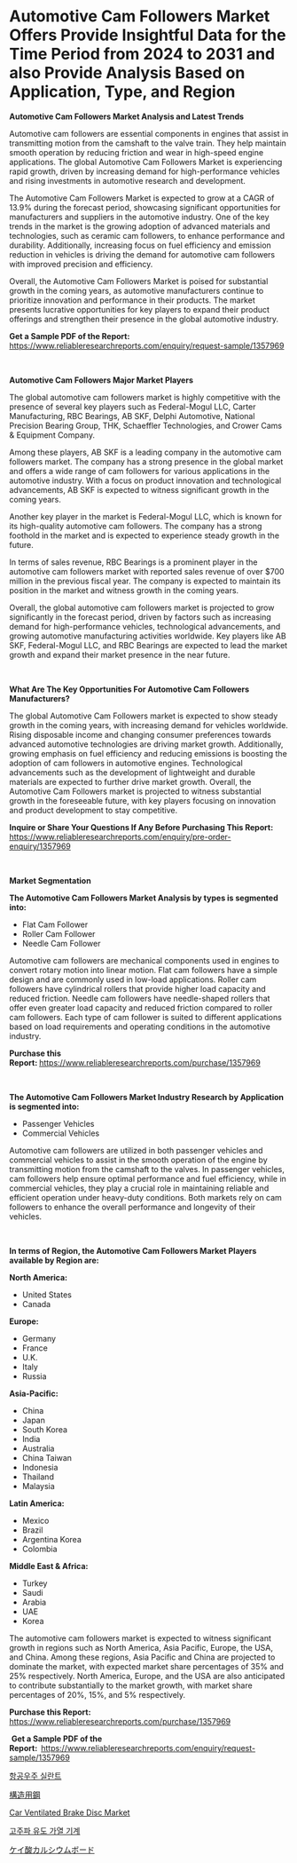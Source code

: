 <p><h1>Automotive Cam Followers Market Offers Provide Insightful Data for the Time Period from 2024 to 2031 and also Provide Analysis Based on Application, Type, and Region</h1></p><p><strong>Automotive Cam Followers Market Analysis and Latest Trends</strong></p>
<p><p>Automotive cam followers are essential components in engines that assist in transmitting motion from the camshaft to the valve train. They help maintain smooth operation by reducing friction and wear in high-speed engine applications. The global Automotive Cam Followers Market is experiencing rapid growth, driven by increasing demand for high-performance vehicles and rising investments in automotive research and development.</p><p>The Automotive Cam Followers Market is expected to grow at a CAGR of 13.9% during the forecast period, showcasing significant opportunities for manufacturers and suppliers in the automotive industry. One of the key trends in the market is the growing adoption of advanced materials and technologies, such as ceramic cam followers, to enhance performance and durability. Additionally, increasing focus on fuel efficiency and emission reduction in vehicles is driving the demand for automotive cam followers with improved precision and efficiency.</p><p>Overall, the Automotive Cam Followers Market is poised for substantial growth in the coming years, as automotive manufacturers continue to prioritize innovation and performance in their products. The market presents lucrative opportunities for key players to expand their product offerings and strengthen their presence in the global automotive industry.</p></p>
<p><strong>Get a Sample PDF of the Report:&nbsp;</strong> <a href="https://www.reliableresearchreports.com/enquiry/request-sample/1357969">https://www.reliableresearchreports.com/enquiry/request-sample/1357969</a></p>
<p>&nbsp;</p>
<p><strong>Automotive Cam Followers Major Market Players</strong></p>
<p><p>The global automotive cam followers market is highly competitive with the presence of several key players such as Federal-Mogul LLC, Carter Manufacturing, RBC Bearings, AB SKF, Delphi Automotive, National Precision Bearing Group, THK, Schaeffler Technologies, and Crower Cams & Equipment Company.</p><p>Among these players, AB SKF is a leading company in the automotive cam followers market. The company has a strong presence in the global market and offers a wide range of cam followers for various applications in the automotive industry. With a focus on product innovation and technological advancements, AB SKF is expected to witness significant growth in the coming years.</p><p>Another key player in the market is Federal-Mogul LLC, which is known for its high-quality automotive cam followers. The company has a strong foothold in the market and is expected to experience steady growth in the future. </p><p>In terms of sales revenue, RBC Bearings is a prominent player in the automotive cam followers market with reported sales revenue of over $700 million in the previous fiscal year. The company is expected to maintain its position in the market and witness growth in the coming years.</p><p>Overall, the global automotive cam followers market is projected to grow significantly in the forecast period, driven by factors such as increasing demand for high-performance vehicles, technological advancements, and growing automotive manufacturing activities worldwide. Key players like AB SKF, Federal-Mogul LLC, and RBC Bearings are expected to lead the market growth and expand their market presence in the near future.</p></p>
<p>&nbsp;</p>
<p><strong>What Are The Key Opportunities For Automotive Cam Followers Manufacturers?</strong></p>
<p><p>The global Automotive Cam Followers market is expected to show steady growth in the coming years, with increasing demand for vehicles worldwide. Rising disposable income and changing consumer preferences towards advanced automotive technologies are driving market growth. Additionally, growing emphasis on fuel efficiency and reducing emissions is boosting the adoption of cam followers in automotive engines. Technological advancements such as the development of lightweight and durable materials are expected to further drive market growth. Overall, the Automotive Cam Followers market is projected to witness substantial growth in the foreseeable future, with key players focusing on innovation and product development to stay competitive.</p></p>
<p><strong>Inquire or Share Your Questions If Any Before Purchasing This Report:</strong> <a href="https://www.reliableresearchreports.com/enquiry/pre-order-enquiry/1357969">https://www.reliableresearchreports.com/enquiry/pre-order-enquiry/1357969</a></p>
<p>&nbsp;</p>
<p><strong>Market Segmentation</strong></p>
<p><strong>The Automotive Cam Followers Market Analysis by types is segmented into:</strong></p>
<p><ul><li>Flat Cam Follower</li><li>Roller Cam Follower</li><li>Needle Cam Follower</li></ul></p>
<p><p>Automotive cam followers are mechanical components used in engines to convert rotary motion into linear motion. Flat cam followers have a simple design and are commonly used in low-load applications. Roller cam followers have cylindrical rollers that provide higher load capacity and reduced friction. Needle cam followers have needle-shaped rollers that offer even greater load capacity and reduced friction compared to roller cam followers. Each type of cam follower is suited to different applications based on load requirements and operating conditions in the automotive industry.</p></p>
<p><strong>Purchase this Report:&nbsp;</strong><a href="https://www.reliableresearchreports.com/purchase/1357969">https://www.reliableresearchreports.com/purchase/1357969</a></p>
<p>&nbsp;</p>
<p><strong>The Automotive Cam Followers Market Industry Research by Application is segmented into:</strong></p>
<p><ul><li>Passenger Vehicles</li><li>Commercial Vehicles</li></ul></p>
<p><p>Automotive cam followers are utilized in both passenger vehicles and commercial vehicles to assist in the smooth operation of the engine by transmitting motion from the camshaft to the valves. In passenger vehicles, cam followers help ensure optimal performance and fuel efficiency, while in commercial vehicles, they play a crucial role in maintaining reliable and efficient operation under heavy-duty conditions. Both markets rely on cam followers to enhance the overall performance and longevity of their vehicles.</p></p>
<p>&nbsp;</p>
<p><strong>In terms of Region, the Automotive Cam Followers Market Players available by Region are:</strong></p>
<p>
    <p> <strong> North America: </strong>
        <ul>
            <li>United States</li>
            <li>Canada</li>
        </ul>
        </p> 
    <p> <strong> Europe: </strong>
        <ul>
            <li>Germany</li>
            <li>France</li>
            <li>U.K.</li>
            <li>Italy</li>
            <li>Russia</li>
        </ul>
        </p> 
    <p> <strong> Asia-Pacific: </strong>
        <ul>
            <li>China</li>
            <li>Japan</li>
            <li>South Korea</li>
            <li>India</li>
            <li>Australia</li>
            <li>China Taiwan</li>
            <li>Indonesia</li>
            <li>Thailand</li>
            <li>Malaysia</li>
        </ul>
        </p> 
    <p> <strong> Latin America: </strong>
        <ul>
            <li>Mexico</li>
            <li>Brazil</li>
            <li>Argentina Korea</li>
            <li>Colombia</li>
        </ul>
        </p> 
    <p> <strong> Middle East & Africa: </strong>
        <ul>
            <li>Turkey</li>
            <li>Saudi</li>
            <li>Arabia</li>
            <li>UAE</li>
            <li>Korea</li>
        </ul>
    </p>
    </p>
<p><p>The automotive cam followers market is expected to witness significant growth in regions such as North America, Asia Pacific, Europe, the USA, and China. Among these regions, Asia Pacific and China are projected to dominate the market, with expected market share percentages of 35% and 25% respectively. North America, Europe, and the USA are also anticipated to contribute substantially to the market growth, with market share percentages of 20%, 15%, and 5% respectively.</p></p>
<p><strong>Purchase this Report: </strong><a href="https://www.reliableresearchreports.com/purchase/1357969">https://www.reliableresearchreports.com/purchase/1357969</a></p>
<p>&nbsp;<strong>Get a Sample PDF of the Report:&nbsp;&nbsp;</strong><a href="https://www.reliableresearchreports.com/enquiry/request-sample/1357969">https://www.reliableresearchreports.com/enquiry/request-sample/1357969</a></p>
<p><strong></strong></p>
<p><p><a href="https://medium.com/@penelolack456456/%ED%95%AD%EA%B3%B5%EC%9A%B0%EC%A3%BC-%EC%8B%9C%EC%9E%A5-%EC%8B%A4%EB%A6%AC%EC%BD%98-%EB%A9%94%ED%83%88-%EC%A0%91%EC%B0%A9%EC%A0%9C-%EC%8B%9C%EC%9E%A5-%EC%A0%84%EB%A7%9D-%EC%82%B0%EC%97%85-%EA%B0%9C%EC%9A%94-%EB%B0%8F-%EC%98%88%EC%B8%A1-2024%EB%85%84%EB%B6%80%ED%84%B0-2031%EB%85%84%EA%B9%8C%EC%A7%80-5cd3b7c78dc8">항공우주 실란트</a></p><p><a href="https://medium.com/@lornarempel2023/%E9%89%84%E9%8B%BC%E6%A7%8B%E9%80%A0%E5%B8%82%E5%A0%B4%E3%81%AE%E8%A6%8F%E6%A8%A1%E3%81%A8%E5%B8%82%E5%A0%B4%E5%8B%95%E5%90%91-%E5%AE%8C%E5%85%A8%E3%81%AA%E7%94%A3%E6%A5%AD%E6%A6%82%E8%A6%81-2024%E5%B9%B4%E3%81%8B%E3%82%892031%E5%B9%B4%E3%81%BE%E3%81%A7-e566d719d474">構造用鋼</a></p><p><a href="https://github.com/kosella/Market-Research-Report-List-2/blob/main/car-ventilated-brake-disc-market.md">Car Ventilated Brake Disc Market</a></p><p><a href="https://medium.com/@arsila97/%EA%B3%A0%EC%A3%BC%ED%8C%8C-%EC%9C%A0%EB%8F%84-%EA%B0%80%EC%97%B4%EA%B8%B0-%EC%8B%9C%EC%9E%A5-%EA%B7%9C%EB%AA%A8-%EC%8B%9C%EC%9E%A5-%EC%A0%84%EB%A7%9D-%EB%B0%8F-%EC%8B%9C%EC%9E%A5-%EC%98%88%EC%B8%A1-2024%EB%85%84%EB%B6%80%ED%84%B0-2031%EB%85%84-5d5f38d75fdb">고주파 유도 가열 기계</a></p><p><a href="https://medium.com/@lornarempel2023/%E3%82%AB%E3%83%AB%E3%82%B7%E3%82%A6%E3%83%A0%E3%82%B7%E3%83%AA%E3%82%B1%E3%83%BC%E3%83%88%E3%83%9C%E3%83%BC%E3%83%89%E5%B8%82%E5%A0%B4%E3%83%A1%E3%83%88%E3%83%AA%E3%82%AF%E3%82%B9%E3%81%AE%E8%A7%A3%E8%AA%AD-%E5%B8%82%E5%A0%B4%E3%82%B7%E3%82%A7%E3%82%A2-%E3%83%88%E3%83%AC%E3%83%B3%E3%83%89-%E6%88%90%E9%95%B7%E3%83%91%E3%82%BF%E3%83%BC%E3%83%B3-2325dd2f8654">ケイ酸カルシウムボード</a></p></p>